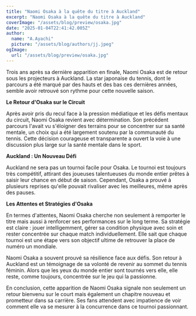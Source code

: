 ```yaml
---
title: "Naomi Osaka à la quête du titre à Auckland"
excerpt: "Naomi Osaka à la quête du titre à Auckland"
coverImage: "/assets/blog/preview/osaka.jpg"
date: "2025-01-04T22:41:42.005Z"
author:
  name: "A.Ayachi"
  picture: "/assets/blog/authors/jj.jpeg"
ogImage:
  url: "/assets/blog/preview/osaka.jpg"
---
```


Trois ans après sa dernière apparition en finale, Naomi Osaka est de retour sous les projecteurs à Auckland. La star japonaise du tennis, dont le parcours a été marqué par des hauts et des bas ces dernières années, semble avoir retrouvé son rythme pour cette nouvelle saison.

**Le Retour d'Osaka sur le Circuit**

Après avoir pris du recul face à la pression médiatique et les défis mentaux du circuit, Naomi Osaka revient avec détermination. Son précédent parcours l'avait vu s'éloigner des terrains pour se concentrer sur sa santé mentale, un choix qui a été largement soutenu par la communauté du tennis. Cette décision courageuse et transparente a ouvert la voie à une discussion plus large sur la santé mentale dans le sport.

**Auckland : Un Nouveau Défi**

Auckland ne sera pas un tournoi facile pour Osaka. Le tournoi est toujours très compétitif, attirant des joueuses talentueuses du monde entier prêtes à saisir leur chance en début de saison. Cependant, Osaka a prouvé à plusieurs reprises qu'elle pouvait rivaliser avec les meilleures, même après des pauses.

**Les Attentes et Stratégies d'Osaka**

En termes d'attentes, Naomi Osaka cherche non seulement à remporter le titre mais aussi à renforcer ses performances sur le long terme. Sa stratégie est claire : jouer intelligemment, gérer sa condition physique avec soin et rester concentrée sur chaque match individuellement. Elle sait que chaque tournoi est une étape vers son objectif ultime de retrouver la place de numéro un mondiale.

Naomi Osaka a souvent prouvé sa résilience face aux défis. Son retour à Auckland est un témoignage de sa volonté de revenir au sommet du tennis féminin. Alors que les yeux du monde entier sont tournés vers elle, elle reste, comme toujours, concentrée sur le jeu qui la passionne.

En conclusion, cette apparition de Naomi Osaka signale non seulement un retour bienvenu sur le court mais également un chapitre nouveau et prometteur dans sa carrière. Ses fans attendent avec impatience de voir comment elle va se mesurer à la concurrence dans ce tournoi passionnant.